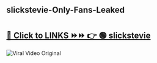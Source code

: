 
 ## slickstevie-Only-Fans-Leaked

# <h2><a href="https://clipsfans.com/slickstevie&ref=git">🔗 Click to LINKS ⏩⏩ 👉 🟢 slickstevie </a></h2>

<a href="https://clipsfans.com/slickstevie&ref=git" rel="nofollow" data-target="animated-image.originalLink"><img src="https://i.ibb.co.com/xMMVF88/686577567.gif" alt="Viral Video Original" style="max-width: 100%; display: inline-block;" data-target="animated-image.originalImage"></a>
